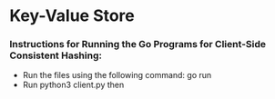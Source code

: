 # Key-Value Store

### Instructions for Running the Go Programs for Client-Side Consistent Hashing:

- Run the files using the following command: go run <file name> <port>
- Run python3 client.py then
